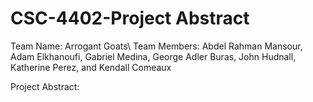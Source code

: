 # CSC-4402-Project Abstract

Team Name: Arrogant Goats\\
Team Members: Abdel Rahman Mansour, Adam Elkhanoufi, Gabriel Medina, George Adler Buras, John Hudnall, Katherine Perez, and Kendall Comeaux

Project Abstract:
